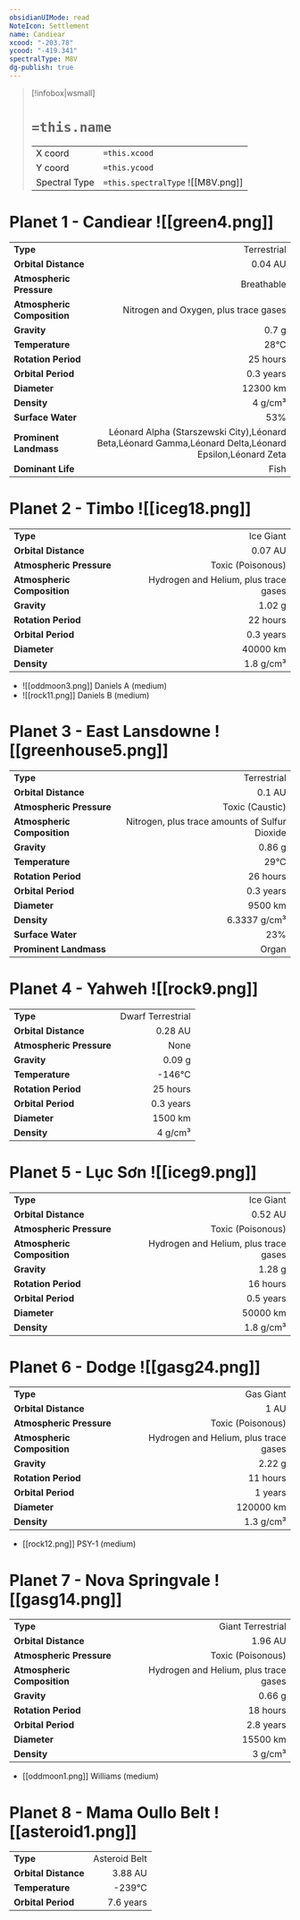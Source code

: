 ```yaml
---
obsidianUIMode: read
NoteIcon: Settlement
name: Candiear
xcood: "-203.78"
ycood: "-419.341"
spectralType: M8V
dg-publish: true
---
```

> [!infobox|wsmall]
> # `=this.name`
> | | |
> | - | - |
> | X coord | `=this.xcood` |
> | Y coord| `=this.ycood` |
> | Spectral Type | `=this.spectralType` ![[M8V.png]] |

# Planet 1 - Candiear ![[green4.png]]
|                             |                           |
| --------------------------- | -------------------------:|
| **Type**                    |             Terrestrial |
| **Orbital Distance**        |   0.04 AU |
| **Atmospheric Pressure**    |       Breathable |
| **Atmospheric Composition** |      Nitrogen and Oxygen, plus trace gases |
| **Gravity**                 |        0.7 g |
| **Temperature**             |    28°C |
| **Rotation Period**         |  25 hours |
| **Orbital Period** | 0.3 years |
| **Diameter**                |      12300 km | 
| **Density**                 |    4 g/cm³ |
| **Surface Water**           |           53% | 
| **Prominent Landmass**      |         Léonard Alpha (Starszewski City),Léonard Beta,Léonard Gamma,Léonard Delta,Léonard Epsilon,Léonard Zeta | 
| **Dominant Life**           |         Fish |





# Planet 2 - Timbo ![[iceg18.png]]
|                             |                           |
| --------------------------- | -------------------------:|
| **Type**                    |             Ice Giant |
| **Orbital Distance**        |   0.07 AU |
| **Atmospheric Pressure**    |       Toxic (Poisonous) |
| **Atmospheric Composition** |      Hydrogen and Helium, plus trace gases |
| **Gravity**                 |        1.02 g |
| **Rotation Period**         |  22 hours |
| **Orbital Period** | 0.3 years |
| **Diameter**                |      40000 km | 
| **Density**                 |    1.8 g/cm³ |



- ![[oddmoon3.png]] Daniels A (medium)
- ![[rock11.png]] Daniels B (medium)


# Planet 3 - East Lansdowne ![[greenhouse5.png]]
|                             |                           |
| --------------------------- | -------------------------:|
| **Type**                    |             Terrestrial |
| **Orbital Distance**        |   0.1 AU |
| **Atmospheric Pressure**    |       Toxic (Caustic) |
| **Atmospheric Composition** |      Nitrogen, plus trace amounts of Sulfur Dioxide |
| **Gravity**                 |        0.86 g |
| **Temperature**             |    29°C |
| **Rotation Period**         |  26 hours |
| **Orbital Period** | 0.3 years |
| **Diameter**                |      9500 km | 
| **Density**                 |    6.3337 g/cm³ |
| **Surface Water**           |           23% | 
| **Prominent Landmass**      |         Organ | 





# Planet 4 - Yahweh ![[rock9.png]]
|                             |                           |
| --------------------------- | -------------------------:|
| **Type**                    |             Dwarf Terrestrial |
| **Orbital Distance**        |   0.28 AU |
| **Atmospheric Pressure**    |       None |
| **Gravity**                 |        0.09 g |
| **Temperature**             |    -146°C |
| **Rotation Period**         |  25 hours |
| **Orbital Period** | 0.3 years |
| **Diameter**                |      1500 km | 
| **Density**                 |    4 g/cm³ |





# Planet 5 - Lục Sơn ![[iceg9.png]]
|                             |                           |
| --------------------------- | -------------------------:|
| **Type**                    |             Ice Giant |
| **Orbital Distance**        |   0.52 AU |
| **Atmospheric Pressure**    |       Toxic (Poisonous) |
| **Atmospheric Composition** |      Hydrogen and Helium, plus trace gases |
| **Gravity**                 |        1.28 g |
| **Rotation Period**         |  16 hours |
| **Orbital Period** | 0.5 years |
| **Diameter**                |      50000 km | 
| **Density**                 |    1.8 g/cm³ |





# Planet 6 - Dodge ![[gasg24.png]]
|                             |                           |
| --------------------------- | -------------------------:|
| **Type**                    |             Gas Giant |
| **Orbital Distance**        |   1 AU |
| **Atmospheric Pressure**    |       Toxic (Poisonous) |
| **Atmospheric Composition** |      Hydrogen and Helium, plus trace gases |
| **Gravity**                 |        2.22 g |
| **Rotation Period**         |  11 hours |
| **Orbital Period** | 1 years |
| **Diameter**                |      120000 km | 
| **Density**                 |    1.3 g/cm³ |



- [[rock12.png]] PSY-1 (medium)

# Planet 7 - Nova Springvale ![[gasg14.png]]
|                             |                           |
| --------------------------- | -------------------------:|
| **Type**                    |             Giant Terrestrial |
| **Orbital Distance**        |   1.96 AU |
| **Atmospheric Pressure**    |       Toxic (Poisonous) |
| **Atmospheric Composition** |      Hydrogen and Helium, plus trace gases |
| **Gravity**                 |        0.66 g |
| **Rotation Period**         |  18 hours |
| **Orbital Period** | 2.8 years |
| **Diameter**                |      15500 km | 
| **Density**                 |    3 g/cm³ |



- [[oddmoon1.png]] Williams (medium)

# Planet 8 - Mama Oullo Belt ![[asteroid1.png]]
|                             |                           |
| --------------------------- | -------------------------:|
| **Type**                    |             Asteroid Belt |
| **Orbital Distance**        |   3.88 AU |
| **Temperature**             |    -239°C |
| **Orbital Period** | 7.6 years |





